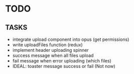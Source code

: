# TODO

## TASKS

- integrate upload component into opus (get permissions)
- write uploadFiles function (redux)
- implement header uploading spinner
- success message when all files upload
- fail message when error uploading (which files)
- IDEAL: toaster message success or fail (Not now)
